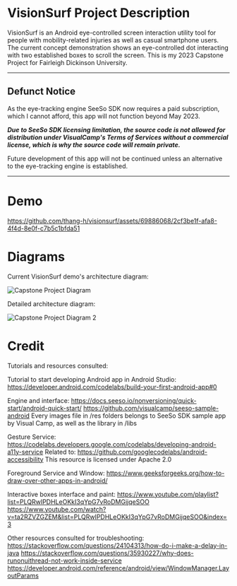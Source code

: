 
# VisionSurf Project Description

VisionSurf is an Android eye-controlled screen interaction utility tool for people with mobility-related injuries as well as casual smartphone users. The current concept demonstration shows an eye-controlled dot interacting with two established boxes to scroll the screen. This is my 2023 Capstone Project for Fairleigh Dickinson University.

---

## Defunct Notice

As the eye-tracking engine SeeSo SDK now requires a paid subscription, which I cannot afford, this app will not function beyond May 2023. 

***Due to SeeSo SDK licensing limitation, the source code is not allowed for distribution under VisualCamp's Terms of Services without a commercial license, which is why the source code will remain private.***

Future development of this app will not be continued unless an alternative to the eye-tracking engine is established.

---

# Demo

https://github.com/thang-h/visionsurf/assets/69886068/2cf3be1f-afa8-4f4d-8e0f-c7b5c1bfda51

# Diagrams

Current VisionSurf demo's architecture diagram:

![Capstone Project Diagram](https://github.com/thang-h/visionsurf/assets/69886068/b3a84154-9e91-4253-9f95-a354a3bd0a47)

Detailed architecture diagram:

![Capstone Project Diagram 2](https://github.com/thang-h/visionsurf/assets/69886068/a43a6353-f57c-48f1-9660-c001d3bbcb71)

# Credit

Tutorials and resources consulted:

Tutorial to start developing Android app in Android Studio:
https://developer.android.com/codelabs/build-your-first-android-app#0

Engine and interface:
https://docs.seeso.io/nonversioning/quick-start/android-quick-start/
https://github.com/visualcamp/seeso-sample-android
Every images file in /res folders belongs to SeeSo SDK sample app by Visual Camp, as well as the library in /libs

Gesture Service:
https://codelabs.developers.google.com/codelabs/developing-android-a11y-service
Related to: https://github.com/googlecodelabs/android-accessibility
This resource is licensed under Apache 2.0

Foreground Service and Window:
https://www.geeksforgeeks.org/how-to-draw-over-other-apps-in-android/

Interactive boxes interface and paint:
https://www.youtube.com/playlist?list=PLQRwIPDHLeOKkI3qYpG7vRoDMGijqeSOO
https://www.youtube.com/watch?v=ta2RZVZGZEM&list=PLQRwIPDHLeOKkI3qYpG7vRoDMGijqeSOO&index=3

Other resources consulted for troubleshooting:
https://stackoverflow.com/questions/24104313/how-do-i-make-a-delay-in-java
https://stackoverflow.com/questions/35930227/why-does-runonuithread-not-work-inside-service
https://developer.android.com/reference/android/view/WindowManager.LayoutParams
